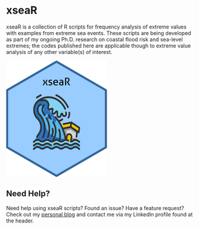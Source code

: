 # xseaR
xseaR is a collection of R scripts for frequency analysis of extreme values with examples from extreme sea events. These scripts are being developed as part of my ongoing Ph.D. research on coastal flood risk and sea-level extremes; the codes published here are applicable though to extreme value analysis of any other variable(s) of interest.

![screen-png](./logox.png)

## Need Help?
Need help using xseaR scripts? Found an issue? Have a feature request? Check out my
[personal blog](http://www.gboumis.com) and contact me via my LinkedIn profile found at the header.
